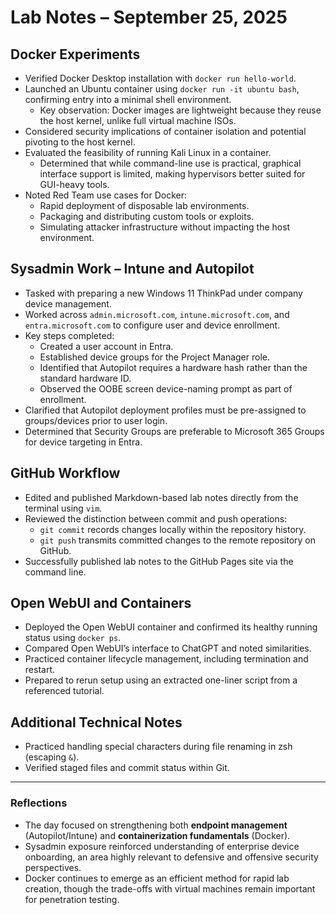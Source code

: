# Lab Notes – September 25, 2025

## Docker Experiments
- Verified Docker Desktop installation with `docker run hello-world`.  
- Launched an Ubuntu container using `docker run -it ubuntu bash`, confirming entry into a minimal shell environment.  
  - Key observation: Docker images are lightweight because they reuse the host kernel, unlike full virtual machine ISOs.  
- Considered security implications of container isolation and potential pivoting to the host kernel.  
- Evaluated the feasibility of running Kali Linux in a container.  
  - Determined that while command-line use is practical, graphical interface support is limited, making hypervisors better suited for GUI-heavy tools.  
- Noted Red Team use cases for Docker:
  - Rapid deployment of disposable lab environments.  
  - Packaging and distributing custom tools or exploits.  
  - Simulating attacker infrastructure without impacting the host environment.  

## Sysadmin Work – Intune and Autopilot
- Tasked with preparing a new Windows 11 ThinkPad under company device management.  
- Worked across `admin.microsoft.com`, `intune.microsoft.com`, and `entra.microsoft.com` to configure user and device enrollment.  
- Key steps completed:
  - Created a user account in Entra.  
  - Established device groups for the Project Manager role.  
  - Identified that Autopilot requires a hardware hash rather than the standard hardware ID.  
  - Observed the OOBE screen device-naming prompt as part of enrollment.  
- Clarified that Autopilot deployment profiles must be pre-assigned to groups/devices prior to user login.  
- Determined that Security Groups are preferable to Microsoft 365 Groups for device targeting in Entra.  

## GitHub Workflow
- Edited and published Markdown-based lab notes directly from the terminal using `vim`.  
- Reviewed the distinction between commit and push operations:  
  - `git commit` records changes locally within the repository history.  
  - `git push` transmits committed changes to the remote repository on GitHub.  
- Successfully published lab notes to the GitHub Pages site via the command line.  

## Open WebUI and Containers
- Deployed the Open WebUI container and confirmed its healthy running status using `docker ps`.  
- Compared Open WebUI’s interface to ChatGPT and noted similarities.  
- Practiced container lifecycle management, including termination and restart.  
- Prepared to rerun setup using an extracted one-liner script from a referenced tutorial.  

## Additional Technical Notes
- Practiced handling special characters during file renaming in zsh (escaping `&`).  
- Verified staged files and commit status within Git.  

---

### Reflections
- The day focused on strengthening both **endpoint management** (Autopilot/Intune) and **containerization fundamentals** (Docker).  
- Sysadmin exposure reinforced understanding of enterprise device onboarding, an area highly relevant to defensive and offensive security perspectives.  
- Docker continues to emerge as an efficient method for rapid lab creation, though the trade-offs with virtual machines remain important for penetration testing.  
